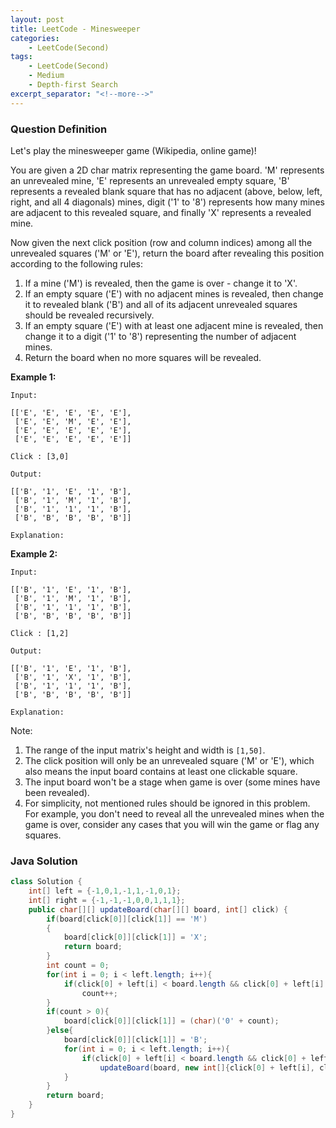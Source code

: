 ```yaml
---
layout: post
title: LeetCode - Minesweeper
categories:
    - LeetCode(Second)
tags:
    - LeetCode(Second)
    - Medium
    - Depth-first Search
excerpt_separator: "<!--more-->"
---
```


### Question Definition
Let's play the minesweeper game (Wikipedia, online game)!

You are given a 2D char matrix representing the game board. 'M' represents an unrevealed mine, 'E' represents an unrevealed empty square, 'B' represents a revealed blank square that has no adjacent (above, below, left, right, and all 4 diagonals) mines, digit ('1' to '8') represents how many mines are adjacent to this revealed square, and finally 'X' represents a revealed mine.

Now given the next click position (row and column indices) among all the unrevealed squares ('M' or 'E'), return the board after revealing this position according to the following rules:

1. If a mine ('M') is revealed, then the game is over - change it to 'X'.
2. If an empty square ('E') with no adjacent mines is revealed, then change it to revealed blank ('B') and all of its adjacent unrevealed squares should be revealed recursively.
3. If an empty square ('E') with at least one adjacent mine is revealed, then change it to a digit ('1' to '8') representing the number of adjacent mines.
4. Return the board when no more squares will be revealed.
<!--more-->
**Example 1:**
```
Input:

[['E', 'E', 'E', 'E', 'E'],
 ['E', 'E', 'M', 'E', 'E'],
 ['E', 'E', 'E', 'E', 'E'],
 ['E', 'E', 'E', 'E', 'E']]

Click : [3,0]

Output:

[['B', '1', 'E', '1', 'B'],
 ['B', '1', 'M', '1', 'B'],
 ['B', '1', '1', '1', 'B'],
 ['B', 'B', 'B', 'B', 'B']]

Explanation:
```
**Example 2:**
```
Input:

[['B', '1', 'E', '1', 'B'],
 ['B', '1', 'M', '1', 'B'],
 ['B', '1', '1', '1', 'B'],
 ['B', 'B', 'B', 'B', 'B']]

Click : [1,2]

Output:

[['B', '1', 'E', '1', 'B'],
 ['B', '1', 'X', '1', 'B'],
 ['B', '1', '1', '1', 'B'],
 ['B', 'B', 'B', 'B', 'B']]

Explanation:
```
Note:
1. The range of the input matrix's height and width is `[1,50]`.
2. The click position will only be an unrevealed square ('M' or 'E'), which also means the input board contains at least one clickable square.
3. The input board won't be a stage when game is over (some mines have been revealed).
4. For simplicity, not mentioned rules should be ignored in this problem. For example, you don't need to reveal all the unrevealed mines when the game is over, consider any cases that you will win the game or flag any squares.
### Java Solution
```java
class Solution {
    int[] left = {-1,0,1,-1,1,-1,0,1};
    int[] right = {-1,-1,-1,0,0,1,1,1};
    public char[][] updateBoard(char[][] board, int[] click) {
        if(board[click[0]][click[1]] == 'M')
        {
            board[click[0]][click[1]] = 'X';
            return board;
        }
        int count = 0;
        for(int i = 0; i < left.length; i++){
            if(click[0] + left[i] < board.length && click[0] + left[i] >= 0 && click[1] + right[i] < board[0].length && click[1] + right[i] >= 0 && board[click[0] + left[i]][click[1] + right[i]] == 'M')
                count++;
        }
        if(count > 0){
            board[click[0]][click[1]] = (char)('0' + count);
        }else{
            board[click[0]][click[1]] = 'B';
            for(int i = 0; i < left.length; i++){
                if(click[0] + left[i] < board.length && click[0] + left[i] >= 0 && click[1] + right[i] < board[0].length && click[1] + right[i] >= 0 && board[click[0] + left[i]][click[1] + right[i]] == 'E')
                    updateBoard(board, new int[]{click[0] + left[i], click[1] + right[i]});
            }
        }
        return board;
    }
}
```